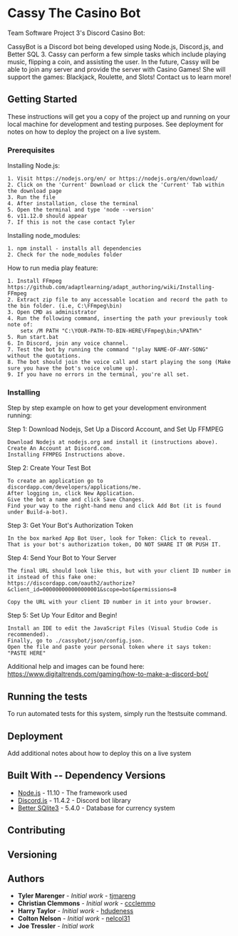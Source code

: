 # Cassy The Casino Bot

Team Software Project 3's Discord Casino Bot:

CassyBot is a Discord bot being developed using Node.js, Discord.js, and Better SQL 3. Cassy can perform a few simple tasks which include playing music, flipping a coin, and assisting the user. In the future, Cassy will be able to join any server and provide the server with Casino Games! She will support the games: Blackjack, Roulette, and Slots! Contact us to learn more!

## Getting Started

These instructions will get you a copy of the project up and running on your local machine for development and testing purposes. See deployment for notes on how to deploy the project on a live system.

### Prerequisites

Installing Node.js:

```
1. Visit https://nodejs.org/en/ or https://nodejs.org/en/download/
2. Click on the 'Current' Download or click the 'Current' Tab within the download page
3. Run the file
4. After installation, close the terminal
5. Open the terminal and type 'node --version'
6. v11.12.0 should appear
7. If this is not the case contact Tyler
```

Installing node_modules:

```
1. npm install - installs all dependencies
2. Check for the node_modules folder
```
How to run media play feature:

```
1. Install FFmpeg https://github.com/adaptlearning/adapt_authoring/wiki/Installing-FFmpeg
2. Extract zip file to any accessable location and record the path to the bin folder. (i.e, C:\FFmpeg\bin)
3. Open CMD as administrator
4. Run the following command, inserting the path your previously took note of: 
	setx /M PATH "C:\YOUR-PATH-TO-BIN-HERE\FFmpeg\bin;%PATH%"
5. Run start.bat
6. In Discord, join any voice channel.
7. Test the bot by running the command "!play NAME-OF-ANY-SONG" without the quotations.
8. The bot should join the voice call and start playing the song (Make sure you have the bot's voice volume up).
9. If you have no errors in the terminal, you're all set.
```

### Installing

Step by step example on how to get your development environment running:

Step 1: Download Nodejs, Set Up a Discord Account, and Set Up FFMPEG

```
Download Nodejs at nodejs.org and install it (instructions above).
Create An Account at Discord.com.
Installing FFMPEG Instructions above.
```

Step 2: Create Your Test Bot

```
To create an application go to discordapp.com/developers/applications/me.
After logging in, click New Application.
Give the bot a name and click Save Changes.
Find your way to the right-hand menu and click Add Bot (it is found under Build-a-bot).
```

Step 3: Get Your Bot's Authorization Token

```
In the box marked App Bot User, look for Token: Click to reveal.
That is your bot's authorization token, DO NOT SHARE IT OR PUSH IT.
```

Step 4: Send Your Bot to Your Server

```
The final URL should look like this, but with your client ID number in it instead of this fake one:
https://discordapp.com/oauth2/authorize?&client_id=000000000000000001&scope=bot&permissions=8

Copy the URL with your client ID number in it into your browser.
```

Step 5: Set Up Your Editor and Begin!

```
Install an IDE to edit the JavaScript Files (Visual Studio Code is recommended).
Finally, go to ./cassybot/json/config.json.
Open the file and paste your personal token where it says token: "PASTE HERE"
```

Additional help and images can be found here: https://www.digitaltrends.com/gaming/how-to-make-a-discord-bot/

## Running the tests

To run automated tests for this system, simply run the !testsuite command.


## Deployment

Add additional notes about how to deploy this on a live system


## Built With -- Dependency Versions

* [Node.js](https://nodejs.org/en/) - 11.10 - The framework used
* [Discord.js](https://discord.js.org/#/) - 11.4.2 - Discord bot library 
* [Better SQlite3](https://github.com/JoshuaWise/better-sqlite3) - 5.4.0 - Database for currency system

## Contributing


## Versioning


## Authors

* **Tyler Marenger** - *Initial work* - [tjmareng](https://github.com/tjmareng)
* **Christian Clemmons** - *Initial work* - [ccclemmo](https://github.com/ccclemmo)
* **Harry Taylor** - *Initial work* - [hdudeness](https://github.com/hdudeness)
* **Colton Nelson** - *Initial work* - [nelcol31](https://github.com/nelcol31)
* **Joe Tressler** - *Initial work*
